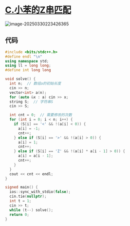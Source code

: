# [C.小苯的Z串匹配](https://ac.nowcoder.com/acm/contest/105623/C)

![image-20250330223426365](https://gitee.com/chen-houchao/images/raw/master/202503302234455.png)

## 代码

```cpp
#include <bits/stdc++.h>
#define endl "\n"
using namespace std;
using ll = long long;
#define int long long

void solve() {
  int n;  // 数组a的初始长度
  cin >> n;
  vector<int> a(n);
  for (auto &x : a) cin >> x;
  string S;  // 字符串S
  cin >> S;

  int cnt = 0;  // 需要修改的次数
  for (int i = 0; i < n; i++) {
    if (S[i] == '<' && !(a[i] < 0)) {
      a[i] = -1;
      cnt++;
    } else if (S[i] == '>' && !(a[i] > 0)) {
      a[i] = 1;
      cnt++;
    } else if (S[i] == 'Z' && !(a[i] * a[i - 1] > 0)) {
      a[i] = a[i - 1];
      cnt++;
    }
  }
  cout << cnt << endl;
}

signed main() {
  ios::sync_with_stdio(false);
  cin.tie(nullptr);
  int t = 1;
  cin >> t;
  while (t--) solve();
  return 0;
}
```

